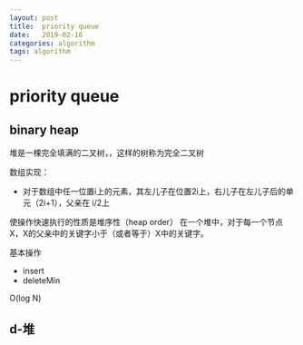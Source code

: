 ```yaml
---
layout: post
title:  priority queue
date:   2019-02-16
categories: algorithm
tags: algorithm
---
```


<!--more-->

# priority queue

## binary heap

堆是一棵完全填满的二叉树，，这样的树称为完全二叉树

数组实现：

- 对于数组中任一位置i上的元素，其左儿子在位置2i上，右儿子在左儿子后的单元（2i+1），父亲在 i/2上

使操作快速执行的性质是堆序性（heap order）
在一个堆中，对于每一个节点X，X的父亲中的关键字小于（或者等于）X中的关键字。

基本操作

- insert
- deleteMin

O(log N)

## d-堆

